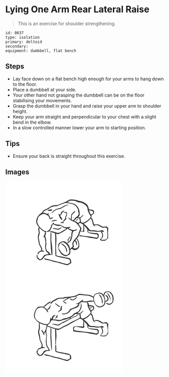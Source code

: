 # Lying One Arm Rear Lateral Raise
> This is an exercise for shoulder strengthening.

``` 
id: 0037 
type: isolation 
primary: deltoid 
secondary:  
equipment: dumbbell, flat bench 
``` 

## Steps

 - Lay face down on a flat bench high enough for your arms to hang down to the floor.
 - Place a dumbbell at your side.
 - Your other hand not grasping the dumbbell can be on the floor stabilising your movements.
 - Grasp the dumbbell in your hand and raise your upper arm to shoulder height.
 - Keep your arm straight and perpendicular to your chest with a slight bend in the elbow.
 - In a slow controlled manner lower your arm to starting position.

## Tips

 - Ensure your back is straight throughout this exercise.

## Images

<svg width="368" height="300" viewBox="0 0 276 225" xmlns="http://www.w3.org/2000/svg"><g fill="#FFF"><path d="M0 0h276v225H0V0m147.62 44.66c-4.26 3.13-9.4 4.63-14.13 6.86-3.36 1.01-6.76 1.93-9.74 3.84-3.21.76-6.67.02-9.9.95-6.57.57-11.33 5.64-17.03 8.35-3.96 1.25-8.22 3.23-10.01 7.23-1.33 2.96-4.88 3.68-6.9 6.01-2.88 3.6-6.06 7.3-6.66 12.05-2.15 6.23 1.4 12.68 5.46 17.24.23.67.67 2.01.89 2.68l-1.82-1.42c-1.17 3.86.3 7.65.91 11.44-.94 4.32-2.49 8.63-2.29 13.1.73 3.69 1.64 7.35 1.97 11.1.38 6.19 6.04 10.48 5.98 16.78.56.17 1.68.52 2.24.69.22-5.59-3.42-9.91-5.65-14.69-.77-3.66-.86-7.44-1.88-11.05-2.41-5.95 2.88-11.72 1.38-17.75-.28-2.88-1.47-6.04.18-8.7 3.57 3.93 7.74 7.64 12.87 9.34-.86 4.3-1.64 8.82-4.94 12.03l2.98-.6c2.21 4.95 2.46 10.41 2.84 15.73-1.46 6.01-.92 12.4 1.4 18.12 1.94 2.25 4.51 3.89 6.29 6.3-4.27 1.8-10.69.96-12.92 5.91-1.95 3.01-4.36 5.86-7.81 7.17-2.02-1.8-4.04-3.59-5.88-5.57-.02-1.58.67-3.37-.56-4.67-.33-.13-1.01-.4-1.35-.53-.12 2.11-.15 4.31.69 6.29.82 2.9 3.65 4.39 5.89 6.09 1.89-.19 3.92-.17 5.55-1.3 3.74-1.9 4.81-6.49 8.41-8.6 4.15-3.79 10.63-.4 14.89-3.63.42.99.84 1.98 1.28 2.97.71-8.15-.06-16.34-.76-24.46-.78-5.28-1.8-10.57-1.64-15.94-.04-5.16 1.1-10.56-.94-15.5 3.2 1.4 6.67 2 9.9 3.29 1.36 17.68-.2 35.42.99 53.11 10.19 4.42 21.72 4.17 32.04 8.17l.6.51c2.38 1.69 1.02 5.16 1.54 7.68-2.3.97-4.51 2.1-6.73 3.22-5.55-1.68-11.37-2.38-16.7-4.76-7.84-1.55-15.63-3.4-23.25-5.82-4.53-1.56-9.38-1.82-13.91-3.38v1.65c5.2 3.3 11.66 2.11 17.15 4.67 5.27 2.36 11.15 2.53 16.56 4.44 6.97 1.72 13.72 4.38 20.79 5.64 3.06-1.53 5.76-3.72 8.99-4.95-.52-3.46.13-7.58-2.62-10.26-.2-.27-.58-.82-.78-1.09-8.19-1.76-16.39-3.54-24.67-4.87-2.52-.42-4.95-1.23-7.34-2.11.19-4.16.17-8.34-.24-12.49-.88-9.37 1.15-18.71.61-28.07-.18-3.51-.45-7.01-.44-10.52l3.72 1.36c8.01-1.86 14.4-7.34 21.47-11.22.2-.62.6-1.88.8-2.5 3.6 2.59 7.26 5.3 11.69 6.25-1.51 2.98-2.03 6.3-1.91 9.62.25 4.23-1.84 8.02-3.28 11.86-.59 1.91-2.24 3.16-3.56 4.55-.37-3.16-.2-6.43 1.85-9.03.51-.16 1.54-.5 2.05-.66.23-1.67.53-3.33.9-4.97a30.796 30.796 0 0 1-4.56 5.73c-2.3 2.25-2.85 6.15-.86 8.77-.93.85-1.86 1.72-2.78 2.59-2.31-1.93-4.7-4.45-7.97-4.33-4.65-.49-8.7 2.46-11.58 5.78-2.66 4.18-1.06 9.21-.18 13.66 2.73 6.36 7 12.86 14 14.94 3.93 1.98 7.36-1.63 10.85-2.94 3.52-2.51 2.72-7.36 2.21-11.09 1.35-.81 2.64-1.71 3.85-2.72 2.5 1.57 5.18 3.75 8.35 2.94 4.31-1.08 9.05-4.18 9.21-9.09.22-6.28-.56-13.75-5.8-17.96 4.75-4.45 6.48-10.74 8.31-16.75 3.06.31 6.1.8 9.16 1.19.02-5.03.09-10.09-.78-15.07 2.89 2.72 6.05 5.35 7.93 8.92 1.18 2.14.28 4.68.34 6.97l1.49-1.36c-.04.72-.1 2.18-.14 2.9l.29-.55c6.81 3.17 14.47 3.04 21.74 4.18.54 1.9.88 3.85 1.45 5.75-1.48.72-2.86 2.49-4.68 1.84-10.51-2.62-21.32-3.35-32.05-4.46-2.3.01-4.28-1.74-6.58-1.36-.24.55-.73 1.64-.97 2.19 8.63 1.11 17.41 1.54 25.77 4.12 4.62.74 9.32.92 13.86 2.17 2.59.81 4.21-1.96 6.25-3.02-.01-2.48.03-4.96.11-7.43-1.27-1.07-2.42-2.66-4.27-2.61-6.5-.57-13.02-.92-19.48-1.93-.6-1.7-.86-3.5-1.19-5.26 2.32 1.29 4.67 3 7.48 2.68 7.42-.43 14.78 2.41 22.11.16 1.18 3.2 4.17 5.88 3.59 9.56.13 3.85-2.46 7.01-5.34 9.23l1.83 2.49c3.26.78 6.6.89 9.93.53 3.2-1.43 5.75-3.79 7.56-6.79-.23-5.07-.6-10.16-.31-15.23.33-2.64.61-5.29.28-7.94a81.664 81.664 0 0 1-3.73-3.48c-2.61.2-5.17.82-7.78.85-3.57-.96-6.59-3.16-9.82-4.85-3.81-1.38-7.94-.76-11.9-.98-2.08-5.52-2.16-12.21-6.98-16.3.33-.64.99-1.93 1.32-2.57-.1-.53-.29-1.59-.39-2.12 2.17-1.47 4.22-3.11 6.33-4.68-.54-2.53.7-6.35-2.36-7.57-3.06-1.38-6.47-1.62-9.75-2.13-1.4-3.95-1.81-8.76-5.33-11.53-5.18-4.7-12.06-7.42-18.95-8.26-4.7-2.38-10-2.83-15.18-3.13-3.24-.15-6.74.12-9.42 2.17M84.45 161.58c-3.2 2.52-9.41 4.03-8.33 9.25 1.54 1.7 1.74-1.32 2.52-2.22 1.1-2.93 4.48-3.38 7.09-4.1 1.97.62 4.02 1.04 5.8-.35-2.23-1.17-4.56-2.23-7.08-2.58z"/><path d="M145.2 49.18c2.14-.97 3.81-2.66 5.84-3.8 6.06-.29 12.83-.86 18.12 2.72 2.51 1.48 5.58.81 8.27 1.64 5 2.37 10.57 4.31 13.73 9.19 3.15 3.61 1.11 8.97 4.04 12.69 1.15 3.76 3.36 6.94 5.47 10.2-.25 4.61-4.96 7.01-7.82 10.05-4.18 2.68-9.15 6.69-14.37 4.55-1.54-3.25-1.56-6.97-2.1-10.47 2.9-2.31 6.01-4.65 7.73-8.03-2.92 2-5.74 4.19-8.24 6.7-1.83.01-3.67.04-5.5.09 1.19-1.2 2.6-2.23 3.47-3.71 2.57-9.93-1.35-21.33-9.8-27.22-5.87-2.77-12.47-3.64-18.84-4.6z"/><path d="M136.4 52.23c6.55-3.43 13.9-.2 20.65.86 6.69 1.3 11.12 7.03 13.71 12.95-.01 3.06.63 6.07 1.64 8.95-.15 2.13-1.08 4.19-2.16 6.03-2.15 2.26-5.45 3.31-7.01 6.15-.97 2.1-3.02 3.23-4.93 4.33-1.08-.75-2.15-1.5-3.21-2.27 1.12-3.46 1.17-7.11 1.56-10.69 1.81-2.5 4.39-4.34 6.67-6.4.05-1.12.11-2.25.15-3.37-2.47 3.01-5.82 5.22-8.13 8.35-.99 3.94-.39 8.32-2.74 11.91-1.56-1.7-3.06-3.46-4.73-5.05.26 3.29 2.97 5.17 5.49 6.78 3.39 3.03 8.4 2.92 11.79 6 4.51 3.88 8.84 8.54 10.83 14.26-1.65 4.45-3.03 9.01-4.72 13.44-3.08 8.13-11.89 12.7-13.74 21.48-.18 2.24.58 4.39 1.13 6.52-2.31 2.09-4.54 4.25-6.75 6.44-.24-5.08-2.66-10.03-6.43-13.42 2.35-.76 4.65-1.84 6.36-3.69 3.77-3.12 4.12-8.32 5.42-12.71-.09-4.04.45-8.05 2.41-11.65 2.97-.8 5.78-2.08 8.55-3.4.07-.4.22-1.21.3-1.62-2.56.52-5 1.44-7.52 2.08-4.34-.55-8.81-1.51-12.37-4.22 1.88-.93 3.69-2.01 5.24-3.45-4.24.26-8.46 1.31-12.72.98-4.42-1.06-8.23-3.7-12.03-6.07-4.53.21-9.1-.25-13.44-1.59-1.46-.5-1.69-2.29-2.2-3.55a37.575 37.575 0 0 1-4.45 4.47c-2.06 4.25-2.36 9.61-6.19 12.8-1.99 1.8-4.43 2.99-6.48 4.72 3.42.61 6.63-2.66 10.05-.58-.25 9.31-.77 18.62-.11 27.93.69 8.34.67 16.78 2.33 25.01-.89-.13-2.66-.38-3.54-.51-1.06-2.73-2.67-5.24-5.65-6.07-4.41-4.32-4.54-11.23-3.15-16.91.58-1.82-.03-3.62-.66-5.33.79-4.78-.37-9.47-2.29-13.84 2.66-3.46 1.28-7.98 2.92-11.76-1.98.03-4.11.24-5.73-1.16-7.44-4.93-14.91-12-15.82-21.38 1.02-4.11 1.34-8.73 4.39-11.97 3.28-3.05 7.3-6.04 12.03-5.75 3.31.87 6.6 2.22 9.26 4.43 2.74 1.96 2.64 5.77 4.43 8.42 2.75-1.27 6.08-1.93 7.79-4.7-2.61.18-5.11.97-7.36 2.27.32-3.5-1.77-6.25-4.18-8.5.35-.78 1.06-2.35 1.41-3.13-1.52.4-3.04.83-4.55 1.3-3.16-1.41-6.27-3.16-9.85-3.08 3.36-6.09 11.32-5.6 15.76-10.4 4.87-4.43 11.81-4.51 17.99-5 4.69-2.3 9.51-4.32 14.58-5.64m-2.59 7.61c-4.53 3.35-10.32 3.56-15.42 5.51-4.01 2.74-8.3 5.5-10.58 9.97 3.82-2.72 7.07-6.22 11.36-8.26 3.33-2.1 7.48-1.59 11.01-3.15 4.74-2.17 8.68-6.05 13.9-7.15 1.86-.41 3.54-1.32 5.13-2.33-5.35 1.01-10.96 2.04-15.4 5.41m-34.77 9.02c3.66 1.34 7.44-.21 11.12-.69-.34-.86-.67-1.72-1.01-2.58-3.51.18-7.58.55-10.11 3.27m31.57 3.99c-.02.69-.05 2.06-.07 2.75-.62.99-1.23 1.98-1.83 2.98-1.28-1.03-2.63-1.97-4.14-2.62.78 2.36 1.8 4.64 2.49 7.04.85 3.36 3.6 5.75 6.22 7.8 1.78-3.98-3.43-6.38-4.32-9.94 1.32-1.86 2.71-3.68 3.69-5.74 1.09-2.85 4.44-3.75 6.11-6.21-3.27-.56-5.69 2.29-8.15 3.94m6.25.23c2.08.28 4.19.29 6.27.57.83 2.78-.2 5.72-1.08 8.37-2.11.87-1.94 2.91-.84 4.55l-.25-.44c-1.17 3.69-5.71 5.14-5.79 9.4 1.9-1.48 3.75-3.04 5.53-4.65.86-.87 1.81-1.68 2.47-2.72.32-1.53-.74-2.82-1.29-4.14 3.3-2.05 2.7-6.5 3.17-9.83-.91-4.27-5.57-2.28-8.19-1.11m-28.78 21.2c4.16-.7 8.22-2.2 12.51-1.82 0-.48-.01-1.45-.01-1.94-4.25.23-9.74-.14-12.5 3.76m21.75 3.19c2.65.57 5.35.32 8.01-.01-.18-.4-.56-1.19-.75-1.59-2.53.16-6.3-1.77-7.26 1.6zM196.08 67.39c3.02.76 6.12 1.26 9.08 2.28.71 1.58 1.19 3.25 1.8 4.88a339.2 339.2 0 0 1-5.76 3.49c-2.69-3.07-2.94-7.31-5.12-10.65z"/><path d="M160.99 92.38c2.43-1.76 4.7-3.76 6.31-6.32 2.25.32 4.52.59 6.79.79.46 2.58.85 5.18 1.16 7.78-1.42 1.06-2.84 2.11-4.28 3.13-2.89-2.54-6.11-4.7-9.98-5.38m3.74-.32c2.85-.3 5.5-1.64 7.18-4.01-2.72.65-5.24 1.98-7.18 4.01zM183.88 99.22c6.69-2.23 12.13-6.95 16.6-12.28 2.19 2.57 3.73 5.61 4.13 8.99.74 3.94 2 9.68 7.12 9.46-.73-.78-2.2-2.34-2.94-3.12 3.8.66 8.05.03 11.42 2.26 2.24 1.2 4.36 2.62 6.66 3.7 3.67 1.72 8.18-1.48 11.54 1.31.84 1.7.74 3.64.83 5.49.38 5.6.97 11.24.42 16.85-.7 2.55-2.86 5.11-5.73 5.08-2.93.17-6.85 1.45-9.04-.99 1.07-2.17 3.2-3.56 4.37-5.65 1.35-4.58-.97-8.96-2.45-13.15 1.49.62 2.97 1.27 4.45 1.96.12-.35.38-1.05.51-1.4a72.852 72.852 0 0 1-2.93-3.4c-3.89.44-7.59 2.22-11.55 2.02-3.13-.53-6.28-.98-9.41-1.53-2.72-.6-5.68.81-8.21-.69-2.67-1.15-3.99-3.88-5.86-5.91-2.82-3.51-6.5-6.14-9.93-9zM171.32 99.97c1.39-.95 2.77-1.91 4.14-2.88 1.78 1.21 3.72 2.17 5.8 2.72.69.97 1.37 1.96 2.06 2.94-.31 4.72.35 9.51-.72 14.18-1.89-.13-3.77-.29-5.64-.48.65-2.13 1.66-4.23 1.59-6.51-1.48-3-4.26-5.19-5.27-8.46-.49-.38-1.47-1.13-1.96-1.51zM111.04 100.68c1.3.05 2.59.13 3.89.22l-.65.87c4.79 1.7 10.24 4.31 15.24 1.82 2.42 1.85 4.7 4.03 7.63 5.06 2.29.82 4.58 1.71 6.57 3.16-6.05 1.53-10.77 5.88-16.29 8.55-4.31 1.4-8.57-.67-12.62-1.94-3.74-.86-7.47-1.94-11.31-2.2 4.86-3.87 5.57-10.1 7.54-15.54m13.11 10.74c-3.78-.42-7.45-1.61-11.27-1.86-.19.42-.57 1.27-.76 1.69 3.41.41 6.71 1.4 10.07 2.08 4.36.67 8.32-2.41 10.4-6.01-2.81 1.37-5.44 3.15-8.44 4.1zM164.23 137.61c.9-.82 1.79-1.65 2.69-2.48 4.42 4.69 6.27 12.01 4.22 18.13-1.81 4.86-8.05 4.88-12.12 3.13.34-1.45 1.46-2.5 2.32-3.65-.58-2.23-1.76-4.41-1.57-6.76.78-2.22 2.16-4.16 3.3-6.21 3.1 2.75 3.42 6.99 3.93 10.83 2.97-4.3 1.21-10.01-2.77-12.99zM126.89 159.99c-4.61-6.51.58-16.36 8.06-17.58 10.6 2.98 16.76 15 15.34 25.52-2.03 2.19-4.07 4.89-7.31 5.15-7.6-.32-12.39-7.27-16.09-13.09m3.58-13.47c3.64 2.27 7.22 4.84 9.75 8.37 2.73 3.58 2.47 8.32 3.98 12.41 3.12-8.13-2.88-16.63-9.77-20.58-1.19-.97-2.63-.45-3.96-.2z"/></g><g fill="#333"><path d="M147.62 44.66c2.68-2.05 6.18-2.32 9.42-2.17 5.18.3 10.48.75 15.18 3.13 6.89.84 13.77 3.56 18.95 8.26 3.52 2.77 3.93 7.58 5.33 11.53 3.28.51 6.69.75 9.75 2.13 3.06 1.22 1.82 5.04 2.36 7.57-2.11 1.57-4.16 3.21-6.33 4.68.1.53.29 1.59.39 2.12-.33.64-.99 1.93-1.32 2.57 4.82 4.09 4.9 10.78 6.98 16.3 3.96.22 8.09-.4 11.9.98 3.23 1.69 6.25 3.89 9.82 4.85 2.61-.03 5.17-.65 7.78-.85 1.21 1.2 2.45 2.36 3.73 3.48.33 2.65.05 5.3-.28 7.94-.29 5.07.08 10.16.31 15.23-1.81 3-4.36 5.36-7.56 6.79-3.33.36-6.67.25-9.93-.53l-1.83-2.49c2.88-2.22 5.47-5.38 5.34-9.23.58-3.68-2.41-6.36-3.59-9.56-7.33 2.25-14.69-.59-22.11-.16-2.81.32-5.16-1.39-7.48-2.68.33 1.76.59 3.56 1.19 5.26 6.46 1.01 12.98 1.36 19.48 1.93 1.85-.05 3 1.54 4.27 2.61-.08 2.47-.12 4.95-.11 7.43-2.04 1.06-3.66 3.83-6.25 3.02-4.54-1.25-9.24-1.43-13.86-2.17-8.36-2.58-17.14-3.01-25.77-4.12.24-.55.73-1.64.97-2.19 2.3-.38 4.28 1.37 6.58 1.36 10.73 1.11 21.54 1.84 32.05 4.46 1.82.65 3.2-1.12 4.68-1.84-.57-1.9-.91-3.85-1.45-5.75-7.27-1.14-14.93-1.01-21.74-4.18l-.29.55c.04-.72.1-2.18.14-2.9l-1.49 1.36c-.06-2.29.84-4.83-.34-6.97-1.88-3.57-5.04-6.2-7.93-8.92.87 4.98.8 10.04.78 15.07-3.06-.39-6.1-.88-9.16-1.19-1.83 6.01-3.56 12.3-8.31 16.75 5.24 4.21 6.02 11.68 5.8 17.96-.16 4.91-4.9 8.01-9.21 9.09-3.17.81-5.85-1.37-8.35-2.94-1.21 1.01-2.5 1.91-3.85 2.72.51 3.73 1.31 8.58-2.21 11.09-3.49 1.31-6.92 4.92-10.85 2.94-7-2.08-11.27-8.58-14-14.94-.88-4.45-2.48-9.48.18-13.66 2.88-3.32 6.93-6.27 11.58-5.78 3.27-.12 5.66 2.4 7.97 4.33.92-.87 1.85-1.74 2.78-2.59-1.99-2.62-1.44-6.52.86-8.77 1.74-1.72 3.27-3.64 4.56-5.73-.37 1.64-.67 3.3-.9 4.97-.51.16-1.54.5-2.05.66-2.05 2.6-2.22 5.87-1.85 9.03 1.32-1.39 2.97-2.64 3.56-4.55 1.44-3.84 3.53-7.63 3.28-11.86-.12-3.32.4-6.64 1.91-9.62-4.43-.95-8.09-3.66-11.69-6.25-.2.62-.6 1.88-.8 2.5-7.07 3.88-13.46 9.36-21.47 11.22l-3.72-1.36c-.01 3.51.26 7.01.44 10.52.54 9.36-1.49 18.7-.61 28.07.41 4.15.43 8.33.24 12.49 2.39.88 4.82 1.69 7.34 2.11 8.28 1.33 16.48 3.11 24.67 4.87.2.27.58.82.78 1.09 2.75 2.68 2.1 6.8 2.62 10.26-3.23 1.23-5.93 3.42-8.99 4.95-7.07-1.26-13.82-3.92-20.79-5.64-5.41-1.91-11.29-2.08-16.56-4.44-5.49-2.56-11.95-1.37-17.15-4.67v-1.65c4.53 1.56 9.38 1.82 13.91 3.38 7.62 2.42 15.41 4.27 23.25 5.82 5.33 2.38 11.15 3.08 16.7 4.76 2.22-1.12 4.43-2.25 6.73-3.22-.52-2.52.84-5.99-1.54-7.68l-.6-.51c-10.32-4-21.85-3.75-32.04-8.17-1.19-17.69.37-35.43-.99-53.11-3.23-1.29-6.7-1.89-9.9-3.29 2.04 4.94.9 10.34.94 15.5-.16 5.37.86 10.66 1.64 15.94.7 8.12 1.47 16.31.76 24.46-.44-.99-.86-1.98-1.28-2.97-4.26 3.23-10.74-.16-14.89 3.63-3.6 2.11-4.67 6.7-8.41 8.6-1.63 1.13-3.66 1.11-5.55 1.3-2.24-1.7-5.07-3.19-5.89-6.09-.84-1.98-.81-4.18-.69-6.29.34.13 1.02.4 1.35.53 1.23 1.3.54 3.09.56 4.67 1.84 1.98 3.86 3.77 5.88 5.57 3.45-1.31 5.86-4.16 7.81-7.17 2.23-4.95 8.65-4.11 12.92-5.91-1.78-2.41-4.35-4.05-6.29-6.3-2.32-5.72-2.86-12.11-1.4-18.12-.38-5.32-.63-10.78-2.84-15.73l-2.98.6c3.3-3.21 4.08-7.73 4.94-12.03-5.13-1.7-9.3-5.41-12.87-9.34-1.65 2.66-.46 5.82-.18 8.7 1.5 6.03-3.79 11.8-1.38 17.75 1.02 3.61 1.11 7.39 1.88 11.05 2.23 4.78 5.87 9.1 5.65 14.69-.56-.17-1.68-.52-2.24-.69.06-6.3-5.6-10.59-5.98-16.78-.33-3.75-1.24-7.41-1.97-11.1-.2-4.47 1.35-8.78 2.29-13.1-.61-3.79-2.08-7.58-.91-11.44l1.82 1.42c-.22-.67-.66-2.01-.89-2.68-4.06-4.56-7.61-11.01-5.46-17.24.6-4.75 3.78-8.45 6.66-12.05 2.02-2.33 5.57-3.05 6.9-6.01 1.79-4 6.05-5.98 10.01-7.23 5.7-2.71 10.46-7.78 17.03-8.35 3.23-.93 6.69-.19 9.9-.95 2.98-1.91 6.38-2.83 9.74-3.84 4.73-2.23 9.87-3.73 14.13-6.86m-2.42 4.52c6.37.96 12.97 1.83 18.84 4.6 8.45 5.89 12.37 17.29 9.8 27.22-.87 1.48-2.28 2.51-3.47 3.71 1.83-.05 3.67-.08 5.5-.09 2.5-2.51 5.32-4.7 8.24-6.7-1.72 3.38-4.83 5.72-7.73 8.03.54 3.5.56 7.22 2.1 10.47 5.22 2.14 10.19-1.87 14.37-4.55 2.86-3.04 7.57-5.44 7.82-10.05-2.11-3.26-4.32-6.44-5.47-10.2-2.93-3.72-.89-9.08-4.04-12.69-3.16-4.88-8.73-6.82-13.73-9.19-2.69-.83-5.76-.16-8.27-1.64-5.29-3.58-12.06-3.01-18.12-2.72-2.03 1.14-3.7 2.83-5.84 3.8m-8.8 3.05c-5.07 1.32-9.89 3.34-14.58 5.64-6.18.49-13.12.57-17.99 5-4.44 4.8-12.4 4.31-15.76 10.4 3.58-.08 6.69 1.67 9.85 3.08 1.51-.47 3.03-.9 4.55-1.3-.35.78-1.06 2.35-1.41 3.13 2.41 2.25 4.5 5 4.18 8.5a17.03 17.03 0 0 1 7.36-2.27c-1.71 2.77-5.04 3.43-7.79 4.7-1.79-2.65-1.69-6.46-4.43-8.42-2.66-2.21-5.95-3.56-9.26-4.43-4.73-.29-8.75 2.7-12.03 5.75-3.05 3.24-3.37 7.86-4.39 11.97.91 9.38 8.38 16.45 15.82 21.38 1.62 1.4 3.75 1.19 5.73 1.16-1.64 3.78-.26 8.3-2.92 11.76 1.92 4.37 3.08 9.06 2.29 13.84.63 1.71 1.24 3.51.66 5.33-1.39 5.68-1.26 12.59 3.15 16.91 2.98.83 4.59 3.34 5.65 6.07.88.13 2.65.38 3.54.51-1.66-8.23-1.64-16.67-2.33-25.01-.66-9.31-.14-18.62.11-27.93-3.42-2.08-6.63 1.19-10.05.58 2.05-1.73 4.49-2.92 6.48-4.72 3.83-3.19 4.13-8.55 6.19-12.8 1.61-1.36 3.09-2.86 4.45-4.47.51 1.26.74 3.05 2.2 3.55 4.34 1.34 8.91 1.8 13.44 1.59 3.8 2.37 7.61 5.01 12.03 6.07 4.26.33 8.48-.72 12.72-.98-1.55 1.44-3.36 2.52-5.24 3.45 3.56 2.71 8.03 3.67 12.37 4.22 2.52-.64 4.96-1.56 7.52-2.08-.08.41-.23 1.22-.3 1.62-2.77 1.32-5.58 2.6-8.55 3.4-1.96 3.6-2.5 7.61-2.41 11.65-1.3 4.39-1.65 9.59-5.42 12.71-1.71 1.85-4.01 2.93-6.36 3.69 3.77 3.39 6.19 8.34 6.43 13.42 2.21-2.19 4.44-4.35 6.75-6.44-.55-2.13-1.31-4.28-1.13-6.52 1.85-8.78 10.66-13.35 13.74-21.48 1.69-4.43 3.07-8.99 4.72-13.44-1.99-5.72-6.32-10.38-10.83-14.26-3.39-3.08-8.4-2.97-11.79-6-2.52-1.61-5.23-3.49-5.49-6.78 1.67 1.59 3.17 3.35 4.73 5.05 2.35-3.59 1.75-7.97 2.74-11.91 2.31-3.13 5.66-5.34 8.13-8.35-.04 1.12-.1 2.25-.15 3.37-2.28 2.06-4.86 3.9-6.67 6.4-.39 3.58-.44 7.23-1.56 10.69 1.06.77 2.13 1.52 3.21 2.27 1.91-1.1 3.96-2.23 4.93-4.33 1.56-2.84 4.86-3.89 7.01-6.15 1.08-1.84 2.01-3.9 2.16-6.03-1.01-2.88-1.65-5.89-1.64-8.95-2.59-5.92-7.02-11.65-13.71-12.95-6.75-1.06-14.1-4.29-20.65-.86m59.68 15.16c2.18 3.34 2.43 7.58 5.12 10.65a339.2 339.2 0 0 0 5.76-3.49c-.61-1.63-1.09-3.3-1.8-4.88-2.96-1.02-6.06-1.52-9.08-2.28m-35.09 24.99c3.87.68 7.09 2.84 9.98 5.38 1.44-1.02 2.86-2.07 4.28-3.13-.31-2.6-.7-5.2-1.16-7.78-2.27-.2-4.54-.47-6.79-.79-1.61 2.56-3.88 4.56-6.31 6.32m22.89 6.84c3.43 2.86 7.11 5.49 9.93 9 1.87 2.03 3.19 4.76 5.86 5.91 2.53 1.5 5.49.09 8.21.69 3.13.55 6.28 1 9.41 1.53 3.96.2 7.66-1.58 11.55-2.02.94 1.17 1.92 2.29 2.93 3.4-.13.35-.39 1.05-.51 1.4-1.48-.69-2.96-1.34-4.45-1.96 1.48 4.19 3.8 8.57 2.45 13.15-1.17 2.09-3.3 3.48-4.37 5.65 2.19 2.44 6.11 1.16 9.04.99 2.87.03 5.03-2.53 5.73-5.08.55-5.61-.04-11.25-.42-16.85-.09-1.85.01-3.79-.83-5.49-3.36-2.79-7.87.41-11.54-1.31-2.3-1.08-4.42-2.5-6.66-3.7-3.37-2.23-7.62-1.6-11.42-2.26.74.78 2.21 2.34 2.94 3.12-5.12.22-6.38-5.52-7.12-9.46-.4-3.38-1.94-6.42-4.13-8.99-4.47 5.33-9.91 10.05-16.6 12.28m-12.56.75c.49.38 1.47 1.13 1.96 1.51 1.01 3.27 3.79 5.46 5.27 8.46.07 2.28-.94 4.38-1.59 6.51 1.87.19 3.75.35 5.64.48 1.07-4.67.41-9.46.72-14.18-.69-.98-1.37-1.97-2.06-2.94-2.08-.55-4.02-1.51-5.8-2.72-1.37.97-2.75 1.93-4.14 2.88m-60.28.71c-1.97 5.44-2.68 11.67-7.54 15.54 3.84.26 7.57 1.34 11.31 2.2 4.05 1.27 8.31 3.34 12.62 1.94 5.52-2.67 10.24-7.02 16.29-8.55-1.99-1.45-4.28-2.34-6.57-3.16-2.93-1.03-5.21-3.21-7.63-5.06-5 2.49-10.45-.12-15.24-1.82l.65-.87c-1.3-.09-2.59-.17-3.89-.22m53.19 36.93c3.98 2.98 5.74 8.69 2.77 12.99-.51-3.84-.83-8.08-3.93-10.83-1.14 2.05-2.52 3.99-3.3 6.21-.19 2.35.99 4.53 1.57 6.76-.86 1.15-1.98 2.2-2.32 3.65 4.07 1.75 10.31 1.73 12.12-3.13 2.05-6.12.2-13.44-4.22-18.13-.9.83-1.79 1.66-2.69 2.48m-37.34 22.38c3.7 5.82 8.49 12.77 16.09 13.09 3.24-.26 5.28-2.96 7.31-5.15 1.42-10.52-4.74-22.54-15.34-25.52-7.48 1.22-12.67 11.07-8.06 17.58z"/><path d="M133.81 59.84c4.44-3.37 10.05-4.4 15.4-5.41-1.59 1.01-3.27 1.92-5.13 2.33-5.22 1.1-9.16 4.98-13.9 7.15-3.53 1.56-7.68 1.05-11.01 3.15-4.29 2.04-7.54 5.54-11.36 8.26 2.28-4.47 6.57-7.23 10.58-9.97 5.1-1.95 10.89-2.16 15.42-5.51zM99.04 68.86c2.53-2.72 6.6-3.09 10.11-3.27.34.86.67 1.72 1.01 2.58-3.68.48-7.46 2.03-11.12.69zM130.61 72.85c2.46-1.65 4.88-4.5 8.15-3.94-1.67 2.46-5.02 3.36-6.11 6.21-.98 2.06-2.37 3.88-3.69 5.74.89 3.56 6.1 5.96 4.32 9.94-2.62-2.05-5.37-4.44-6.22-7.8-.69-2.4-1.71-4.68-2.49-7.04 1.51.65 2.86 1.59 4.14 2.62.6-1 1.21-1.99 1.83-2.98.02-.69.05-2.06.07-2.75z"/><path d="M136.86 73.08c2.62-1.17 7.28-3.16 8.19 1.11-.47 3.33.13 7.78-3.17 9.83.55 1.32 1.61 2.61 1.29 4.14-.66 1.04-1.61 1.85-2.47 2.72a98.495 98.495 0 0 1-5.53 4.65c.08-4.26 4.62-5.71 5.79-9.4l.25.44c-1.1-1.64-1.27-3.68.84-4.55.88-2.65 1.91-5.59 1.08-8.37-2.08-.28-4.19-.29-6.27-.57zM164.73 92.06c1.94-2.03 4.46-3.36 7.18-4.01-1.68 2.37-4.33 3.71-7.18 4.01zM108.08 94.28c2.76-3.9 8.25-3.53 12.5-3.76 0 .49.01 1.46.01 1.94-4.29-.38-8.35 1.12-12.51 1.82z"/><path d="M129.83 97.47c.96-3.37 4.73-1.44 7.26-1.6.19.4.57 1.19.75 1.59-2.66.33-5.36.58-8.01.01zM124.15 111.42c3-.95 5.63-2.73 8.44-4.1-2.08 3.6-6.04 6.68-10.4 6.01-3.36-.68-6.66-1.67-10.07-2.08.19-.42.57-1.27.76-1.69 3.82.25 7.49 1.44 11.27 1.86zM130.47 146.52c1.33-.25 2.77-.77 3.96.2 6.89 3.95 12.89 12.45 9.77 20.58-1.51-4.09-1.25-8.83-3.98-12.41-2.53-3.53-6.11-6.1-9.75-8.37zM84.45 161.58c2.52.35 4.85 1.41 7.08 2.58-1.78 1.39-3.83.97-5.8.35-2.61.72-5.99 1.17-7.09 4.1-.78.9-.98 3.92-2.52 2.22-1.08-5.22 5.13-6.73 8.33-9.25z"/></g></svg>
<svg width="368" height="300" viewBox="0 0 276 225" xmlns="http://www.w3.org/2000/svg"><g fill="#FFF"><path d="M0 0h276v225H0V0m235.02 34.02c-2.39 2.04-4.19 4.67-4.57 7.86-1.32-2.11-3.13-3.94-5.53-4.76-3.34-1.82-7.01.2-10.43.68-4.2.52-6.12 4.89-7.97 8.15-6.2-5.3-14.82-4.83-22.45-5.45-3.77-.93-7.68-1.75-11.55-1.03-2.9.97-5.32 2.94-8.15 4.05-5.87 1.7-11.97 2.66-18.09 2.23.47.68.93 1.36 1.37 2.06-1.19-.13-2.02-1.04-2.92-1.7-2.5.15-5 .45-7.37 1.27-4.24 1.65-8.92.23-13.23 1.64-4.02.72-7.01 3.72-10.76 5.1-2.2.86-3.85 2.61-5.39 4.33-2.82-1.93-6.19.25-8.48 2.04-3.37 3.04-7.35 5.39-10.34 8.85-3.83-.46-7.8-.65-11.54.43-3.73 1.79-5.56 5.81-7.71 9.11-2.04 5.27-3.88 11.39-1.62 16.88 3.04 4.42 6.46 8.73 11.28 11.34-2.16 4.84.78 10.2-1.32 15.02-1.96 4.79-1.29 10.24.51 14.98 1.09 4.61 1.13 9.53 3.34 13.82 1.83 3.71 4.52 7.8 2.84 12.08-.43 3.54-4.72 3.35-7.28 4.52-1.1 2.13-2.5 4.09-3.96 5.99-1.25 4.86 2.27 9.25 6.34 11.46 1.92-.11 3.97-.07 5.61-1.25 3.79-1.82 4.76-6.49 8.38-8.54 2.89-2.7 7.03-1.94 10.62-2.08-.84-3.67-2.53-6.99-5.05-9.78-3.74-6.8-2.44-14.81-2.49-22.23 1.01-4.45-.71-8.74-1.06-13.13.38-4.23 1.49-8.36 2.3-12.52 2.58 1.09 5.17 2.26 7.98 2.69-.2 9.62-.75 19.25-.01 28.87.78 8.7.56 17.57 2.82 26.07.37-12.04-.47-24.08-1.23-36.1-.49-6.14 1.48-12.64-1.08-18.49 3.25 1.47 6.72 2.29 10.13 3.27.31 11.73.6 23.48.35 35.22l-1.48-.13 3.28.84c-.64-3.09-1.16-6.29-.61-9.43.26 2.29.2 4.6.44 6.89.43-3.67.25-7.38.62-11.06 1.18-7.12-.21-14.3-.16-21.46 1.23.44 2.45.88 3.68 1.34 5.8-.96 10.34-4.82 15.44-7.36 5-1.08 9.02-4.39 13.51-6.64 7.63-4.75 15.69-8.69 23.68-12.76 1.68 1.22 3.54 2.16 5.58 2.57.67 1.03 1.34 2.05 2.01 3.09-.32 4.34.13 8.71-.34 13.06-6.29.07-12.57-.64-18.86-.51-2 .26-4.87 1.13-4.96 3.55.06 2.79.51 5.55.75 8.32 5.3.77 10.62 1.32 15.93 2 8.46-.1 16.83 1.59 24.98 3.73 4.81.17 9.51 1.17 14.19 2.24 1.28-1.37 2.74-2.54 4.32-3.55-.04-2.36.14-4.74-.09-7.1-.81-1.55-2.29-2.97-4.15-2.9-6.45-.55-12.93-.92-19.34-1.92-.82-1.62-.94-3.45-1.22-5.21 4.98 4.28 11.71 1.88 17.56 3.33 4.08.97 8.22.23 12.25-.59 2.22 3.69 4.24 8 3.34 12.4-1.21 2.36-3.07 4.34-4.2 6.75-.43 1.13.24 2.3 1.55 2.09 3.27.42 6.63.55 9.89-.01 3.12-.81 4.9-3.61 6.69-6.04-.2-4.57-.46-9.13-.42-13.7-.03-3.12 1.32-6.3.29-9.36-1.04-1.32-2.3-2.43-3.45-3.65-2.7-.06-5.35.48-7.86 1.43-2.47-1.3-4.98-2.55-7.32-4.06-3.75-2.73-8.79-2.68-13.13-1.97.26 2.15 2.9 1.38 4.38 1.62 5.69-.21 9.54 4.98 14.85 6.02 3.25-.12 6.66-1.13 9.69.6.18 7.24 3.31 14.37 1.4 21.59-.42 2.32-2 4.39-4.04 5.52-3.75.64-7.86 1.55-11.42-.32 1.4-2.09 3.41-3.73 4.72-5.88 1.44-4.56-1.05-8.81-2.28-13.04 1.42.5 2.85 1.02 4.27 1.53-.57-1.48-1.23-2.91-1.91-4.34-.95-.01-1.91-.02-2.86-.02-5.89 2.93-12.4 1.51-18.52.34-2.7-.69-5.67.87-8.19-.65-2.75-1.11-4.06-3.91-5.96-5.99-2.85-3.44-6.43-6.15-9.93-8.89 6.63-2.33 12.15-6.91 16.54-12.31 3.26 3.28 3.97 7.85 4.87 12.16.64 2.81 2.72 6.86 6.22 6.01-6.11-5.43-3.66-15.42-10.16-20.58.34-.66 1-1.99 1.33-2.65l-.4-2.14c2.2-1.44 4.25-3.07 6.33-4.66-.17-2.12-.32-4.24-.41-6.36-3.36-2.55-7.67-2.59-11.6-3.46-.97-2.68-1.33-6.24-4.77-6.81 2.72-.19 5.39-.79 8.11-.98 2.49-.19 5.21.65 7.33-1.11 2.23 5.11 4.54 11.01 10.06 13.35 3.83 2.53 8.55.6 12.22-1.26 3.65-2.12 5.05-6.38 5.34-10.36 2.91-1.07 7.37-2.19 7.35-6.05.81-4.78-2.91-10.29-7.96-10.42 1.41 1.92 3.2 3.53 4.69 5.39 1.32 1.78.78 4.17 1.05 6.24a24.52 24.52 0 0 1-5.1 3.03c-.59-3.82-1.02-7.71-2.46-11.33l1.4.06c-.84-.59-1.69-1.17-2.54-1.73 2.18-1.78 1.84-5.13 4.03-6.93 2.49-1.77 5.63-1.61 8.53-1.39 1.72 1.6 3.56 3.12 5.03 4.98 2.99 4.4 3.38 9.97 3.08 15.13-.42 4.06-3.76 7.6-8.05 7.17-2.9.72-5.32-3.35-7.93-1.12 3.18 3.05 8.38 4.88 12.32 2.15 4.9-2.33 6.16-8.35 5.85-13.29.38-6.3-3.25-12.47-8.43-15.89-3.44-1.47-7.18-.16-10.75-.1m3.89 3.15c3.1 5.71 7.76 11.05 7.73 17.93-.27.58-.81 1.73-1.08 2.31 2.7-3.36 1.3-7.87.47-11.64-1.77-3.27-3.32-7.25-7.12-8.6M117.25 160.31c.23 4.85.08 9.72.52 14.57 9.19 4.22 19.69 4.03 29.14 7.41 1.95.28 3.88.14 5.33-1.38-8.78-2.21-17.68-3.87-26.6-5.37-2.15-.44-4.24-1.16-6.24-2.06.52-5.13.04-10.27-.37-15.39-.59.74-1.19 1.48-1.78 2.22m-25.89 20.18c.02.44.07 1.34.1 1.78 2.35 1.14 4.75 2.36 7.42 2.41 4.96.23 9.53 2.24 14.16 3.81 10.23 1.82 20.06 5.24 30.05 8.01 4.58 1.77 7.45-3.65 11.72-4.32-.06-2.29-.34-4.56-.42-6.84-.48-1.07-.98-2.13-1.47-3.18l-2.8.64c2.64 2.05 1.52 5.72 1.76 8.6-2.32.86-4.51 1.99-6.72 3.09-3.68-1.27-7.54-1.82-11.29-2.83-7.9-3.35-16.64-3.77-24.72-6.63-5.78-2.16-11.94-2.71-17.79-4.54z"/><path d="M213.45 39.65c3.84-.95 8.44-2.46 12.04-.01 7.27 5.8 10.2 16.9 5.42 25.1-3.35 2.79-8.38 5.55-12.64 3.11-2.57-.97-5.02-2.39-6.56-4.74-1.43-3.98-3.92-7.7-3.58-12.13-.61-4.41 1.32-9.18 5.32-11.33m6.02 1.12c2.06 3.46 4.86 6.5 6.46 10.23 1.21 3.66.32 7.72 1.87 11.32 2.07-4.28.57-9.11-.94-13.31-1.33-3.5-3.33-7.48-7.39-8.24zM164.06 46.07c3.16-.01 4.89-3.23 7.82-3.9 5.31-1.61 10.69.86 16.07.64 6.62-.11 13.15 1.94 18.69 5.52 0 2.42.16 4.83.47 7.23-3.18-.21-6.43-1.29-9.56-.25-5.32 1.45-10.97 1.96-16.41.85.75-1.26 1.49-2.52 2.21-3.79-5.98 2.46-9.91 8.67-16.63 9.58-.05.38-.17 1.14-.22 1.52 1.8-.48 3.61-.96 5.43-1.39-1.25 2.67-2.67 5.69-5.51 7.01-4.61 2.07-9.12 4.51-14.11 5.54-1.76 3.58-4.05 7.13-7.65 9.08-3.83 1.92-8.24 1.93-12.42 1.66l.68 1.24c6.23 1.82 13.17-.4 17.65-4.97 1.72-1.64 2.35-4.32 4.58-5.42 5.43-2.68 11.91-3.47 16.51-7.65 2.04-2.97 1.85-7.08 4.79-9.52 2.57 6.96.18 14.68-3.96 20.49-3.01 3.14-7.53 3.83-11.26 5.77-2.46 3.11-5.29 6.17-9.16 7.5-3.93 1.36-7.72 3.43-11.95 3.67-4.08.12-7.11 3.43-11.06 4.03-6.05.71-11.81-2.32-17.84-.82.89-2.27 1.6-4.61 2.17-6.98 1.78-.9 3.66-1.9 4.03-4.09-1.93.37-3.93.83-5.45 2.16-2.82 1.67-1.75 5.74-4.37 7.63-.17-1.13-.52-3.37-.69-4.5-1.15 2.61-1.79 5.38-2.06 8.21-.18 4.2-3.87 7.65-7.82 8.48-5.43-.5-10.98-1.73-15.58-4.79-4.88-2.25-9.51-5.72-11.74-10.75-1.32-6.32.17-13.17 3.57-18.62 2.42-4.09 7.4-5.31 11.83-5.51 5.4 0 9.88 4.17 12.31 8.69.57 1.52 1.82 2.42 3.35 2.89-.41-2-1.2-3.87-2.29-5.58 3.07-1.25 7.04-3.02 7.04-6.89-.05-1.57 1.42-3.67.21-4.97-1.07 2.19-1.66 4.6-2.86 6.73-1.71 1.5-3.61 2.77-5.28 4.33-1.97-2.56-4.43-4.75-7.34-6.19 6.23-3 10.38-9.28 17.32-10.92-.7 1.56-1.34 3.14-1.93 4.75 2.39-1.31 3.67-3.79 5.68-5.52 2.92-2.14 6.57-3.03 9.44-5.29 3.74-2.94 8.76-2.78 13.26-2.65 3.33.25 6.4-1.23 9.57-1.93l2.08 1.45c-3.85 1.93-7.96 3.8-10.78 7.19 3.11 1.51 5.66 6.16 9.47 4.28-2.65-1.8-5.23-3.93-8.52-4.36 3.71-2.05 7.56-3.84 11.09-6.18 5.3-2.71 11.22-4.11 17.13-4.69m-6.1 6.8c-2.11-.72-3.92-2.23-6.26-2.19l-.05 1.39c3.1 1.32 6.65 3.64 9.94 1.38 2.76-2.1 5.82-4.17 7.35-7.4-3.97 1.77-6.65 5.84-10.98 6.82m-41.27 7.62c.8 3.76 4.83 5.01 7.24 7.52 1.25 1.53 3.18 1.79 5.04 1.77-3.79-3.49-8.09-6.31-12.28-9.29m12.4 15.77c-1.81 1.98-4.44 3.29-5.31 6 3.26-1.18 5.78-3.7 8.64-5.59-.28-3.2.21-6.38.9-9.5-3.97.71-3.09 6.18-4.23 9.09m-7.76 12.67c-.83 3.08-2.82 5.56-4.74 8.02 1.73-.44 3.87-.63 4.78-2.43 1.16-1.59 2.58-4.63-.04-5.59z"/><path d="M177.58 58.64c4.55-1.09 9.21 1.25 13.82.06 1.72 3.07 1.84 6.58 2.2 9.99 1.39 2.29 2.47 4.73 3.31 7.28 1.14 2.94 5.44 5.4 2.94 8.87-4.22 5.21-9.63 9.72-16.06 11.88-1.87.26-4.88.94-5.76-1.32-1-3.07-1.2-6.33-1.57-9.52 2.86-2.25 5.92-4.53 7.65-7.81-2.92 1.88-6.07 3.81-8.09 6.68-2.53.11-5.05.13-7.57.35 6.21-3.3 10.1-10.36 10.68-17.27.69-3.21-2.09-6.13-1.55-9.19zM196.02 67.42c2.96.74 5.98 1.25 8.9 2.15 1.16 1.34 1.24 3.38 2.01 4.95-1.85 1.16-3.71 2.31-5.55 3.47-3.12-2.85-2.84-7.38-5.36-10.57m3.67 5.82c1.46.75 3.67-1.32 2.92-2.8-1.45-.62-3.83 1.27-2.92 2.8z"/><path d="M152.28 95.21c5.29-1.26 7.94-6.15 12.22-8.89 3.09 1.06 6.36.88 9.56.62.57 2.67.89 5.38 1.04 8.11-5.32 3.25-10.74 6.38-16.62 8.5-6.63 3.72-13.01 7.97-20.06 10.88-3.73 1.58-6.91 4.13-10.55 5.86-6.24 2.14-12.34-1.22-18.29-2.75-3.88-.89-7.48-2.61-11.18-4.02 2.01-2.64 5.36-4.04 6.89-7.06 1.02-1.91 2.18-3.74 3.52-5.44 2.65.35 5.33.16 7.98.4 3.05.64 6.07 1.56 9.21 1.67 4.84-.2 9.08-2.9 13.82-3.61 4.25-.55 7.94-3.05 12.24-3.46-.45.61-1.33 1.81-1.78 2.42-2.65.73-5.09 2.03-7.5 3.32-3.86 2.17-8.23 3.39-11.78 6.11-2.89 1.87-6.25 4.44-9.88 3.06-4.02-1.09-8.18-1.65-12.35-1.41 4.29 1.71 8.79 2.88 13.32 3.83 3.98.72 7.49-1.96 9.98-4.76 1.44-.36 2.93-.61 4.25-1.32 9.96-5.06 19.52-10.89 29.8-15.31 1.95-.9 4.24-1.66 5.18-3.78-5.75 2.48-11.5 5.04-16.94 8.17-.7-.38-1.39-.76-2.08-1.14zM184.51 103.45c4.31 4.03 10.27 8.69 8.31 15.43l2.13-.32c-.1.49-.28 1.49-.38 1.99 7.06 2.41 14.54 2.79 21.85 3.97.13 1.93.33 3.88 1.3 5.6-1.66 1.2-3.48 2.88-5.67 1.8-12.52-3.25-25.54-3.04-38.19-5.46-3.81-.69-7.75-.77-11.47-1.85-1.94-1.45-.9-4.19-1.16-6.25 1.83-.78 3.53-2.54 5.67-2.07 5.12.94 10.22 2.02 15.35 2.93 1.06-.36 2.12-.73 3.18-1.1-.18-4.89.13-9.84-.92-14.67zM80.5 107.68c5.1 2.94 10.8 4.7 16.69 4.93-.76 3.65-1.25 7.4-2.58 10.91-1.13 2.56-2.87 4.77-4.25 7.19-1.15-2.74-2.54-6.42-6.1-6.42 1.1 2.87 3.59 4.96 4.51 7.91.61 1.61.83 3.8 2.98 3.97-.16-1.42-.34-2.83-.54-4.23a72.73 72.73 0 0 0 2.9-3.66c.54 4.24 2.64 8.3 1.88 12.65-.97 6.83-1.51 13.94.84 20.56.08 4.09 5.38 5.43 4.63 9.74-4.26.22-10.37.34-12.26 4.94-2.11 2.9-4.35 6.04-7.96 7.12-2.15-1.92-4.33-3.83-6.13-6.09 1.56-1.22.95-2.96.45-4.48 1.02-1.03 2.03-2.07 3.02-3.13 4.66-1.83 9.23-4.18 14.43-3.28-.33-2.81-3.86-1.7-5.83-2.42 1.45-6.01-2.13-11.3-4.72-16.39-1.2-4.12-.5-8.56-1.75-12.68-1.11-3.73-1.93-7.89-.36-11.6 2.01-5 .08-10.37.15-15.54z"/></g><g fill="#333"><path d="M235.02 34.02c3.57-.06 7.31-1.37 10.75.1 5.18 3.42 8.81 9.59 8.43 15.89.31 4.94-.95 10.96-5.85 13.29-3.94 2.73-9.14.9-12.32-2.15 2.61-2.23 5.03 1.84 7.93 1.12 4.29.43 7.63-3.11 8.05-7.17.3-5.16-.09-10.73-3.08-15.13-1.47-1.86-3.31-3.38-5.03-4.98-2.9-.22-6.04-.38-8.53 1.39-2.19 1.8-1.85 5.15-4.03 6.93.85.56 1.7 1.14 2.54 1.73l-1.4-.06c1.44 3.62 1.87 7.51 2.46 11.33 1.82-.8 3.53-1.82 5.1-3.03-.27-2.07.27-4.46-1.05-6.24-1.49-1.86-3.28-3.47-4.69-5.39 5.05.13 8.77 5.64 7.96 10.42.02 3.86-4.44 4.98-7.35 6.05-.29 3.98-1.69 8.24-5.34 10.36-3.67 1.86-8.39 3.79-12.22 1.26-5.52-2.34-7.83-8.24-10.06-13.35-2.12 1.76-4.84.92-7.33 1.11-2.72.19-5.39.79-8.11.98 3.44.57 3.8 4.13 4.77 6.81 3.93.87 8.24.91 11.6 3.46.09 2.12.24 4.24.41 6.36-2.08 1.59-4.13 3.22-6.33 4.66l.4 2.14c-.33.66-.99 1.99-1.33 2.65 6.5 5.16 4.05 15.15 10.16 20.58-3.5.85-5.58-3.2-6.22-6.01-.9-4.31-1.61-8.88-4.87-12.16-4.39 5.4-9.91 9.98-16.54 12.31 3.5 2.74 7.08 5.45 9.93 8.89 1.9 2.08 3.21 4.88 5.96 5.99 2.52 1.52 5.49-.04 8.19.65 6.12 1.17 12.63 2.59 18.52-.34.95 0 1.91.01 2.86.02.68 1.43 1.34 2.86 1.91 4.34-1.42-.51-2.85-1.03-4.27-1.53 1.23 4.23 3.72 8.48 2.28 13.04-1.31 2.15-3.32 3.79-4.72 5.88 3.56 1.87 7.67.96 11.42.32 2.04-1.13 3.62-3.2 4.04-5.52 1.91-7.22-1.22-14.35-1.4-21.59-3.03-1.73-6.44-.72-9.69-.6-5.31-1.04-9.16-6.23-14.85-6.02-1.48-.24-4.12.53-4.38-1.62 4.34-.71 9.38-.76 13.13 1.97 2.34 1.51 4.85 2.76 7.32 4.06 2.51-.95 5.16-1.49 7.86-1.43 1.15 1.22 2.41 2.33 3.45 3.65 1.03 3.06-.32 6.24-.29 9.36-.04 4.57.22 9.13.42 13.7-1.79 2.43-3.57 5.23-6.69 6.04-3.26.56-6.62.43-9.89.01-1.31.21-1.98-.96-1.55-2.09 1.13-2.41 2.99-4.39 4.2-6.75.9-4.4-1.12-8.71-3.34-12.4-4.03.82-8.17 1.56-12.25.59-5.85-1.45-12.58.95-17.56-3.33.28 1.76.4 3.59 1.22 5.21 6.41 1 12.89 1.37 19.34 1.92 1.86-.07 3.34 1.35 4.15 2.9.23 2.36.05 4.74.09 7.1-1.58 1.01-3.04 2.18-4.32 3.55-4.68-1.07-9.38-2.07-14.19-2.24-8.15-2.14-16.52-3.83-24.98-3.73-5.31-.68-10.63-1.23-15.93-2-.24-2.77-.69-5.53-.75-8.32.09-2.42 2.96-3.29 4.96-3.55 6.29-.13 12.57.58 18.86.51.47-4.35.02-8.72.34-13.06-.67-1.04-1.34-2.06-2.01-3.09-2.04-.41-3.9-1.35-5.58-2.57-7.99 4.07-16.05 8.01-23.68 12.76-4.49 2.25-8.51 5.56-13.51 6.64-5.1 2.54-9.64 6.4-15.44 7.36-1.23-.46-2.45-.9-3.68-1.34-.05 7.16 1.34 14.34.16 21.46-.37 3.68-.19 7.39-.62 11.06-.24-2.29-.18-4.6-.44-6.89-.55 3.14-.03 6.34.61 9.43l-3.28-.84 1.48.13c.25-11.74-.04-23.49-.35-35.22-3.41-.98-6.88-1.8-10.13-3.27 2.56 5.85.59 12.35 1.08 18.49.76 12.02 1.6 24.06 1.23 36.1-2.26-8.5-2.04-17.37-2.82-26.07-.74-9.62-.19-19.25.01-28.87-2.81-.43-5.4-1.6-7.98-2.69-.81 4.16-1.92 8.29-2.3 12.52.35 4.39 2.07 8.68 1.06 13.13.05 7.42-1.25 15.43 2.49 22.23 2.52 2.79 4.21 6.11 5.05 9.78-3.59.14-7.73-.62-10.62 2.08-3.62 2.05-4.59 6.72-8.38 8.54-1.64 1.18-3.69 1.14-5.61 1.25-4.07-2.21-7.59-6.6-6.34-11.46 1.46-1.9 2.86-3.86 3.96-5.99 2.56-1.17 6.85-.98 7.28-4.52 1.68-4.28-1.01-8.37-2.84-12.08-2.21-4.29-2.25-9.21-3.34-13.82-1.8-4.74-2.47-10.19-.51-14.98 2.1-4.82-.84-10.18 1.32-15.02-4.82-2.61-8.24-6.92-11.28-11.34-2.26-5.49-.42-11.61 1.62-16.88 2.15-3.3 3.98-7.32 7.71-9.11 3.74-1.08 7.71-.89 11.54-.43 2.99-3.46 6.97-5.81 10.34-8.85 2.29-1.79 5.66-3.97 8.48-2.04 1.54-1.72 3.19-3.47 5.39-4.33 3.75-1.38 6.74-4.38 10.76-5.1 4.31-1.41 8.99.01 13.23-1.64 2.37-.82 4.87-1.12 7.37-1.27.9.66 1.73 1.57 2.92 1.7-.44-.7-.9-1.38-1.37-2.06 6.12.43 12.22-.53 18.09-2.23 2.83-1.11 5.25-3.08 8.15-4.05 3.87-.72 7.78.1 11.55 1.03 7.63.62 16.25.15 22.45 5.45 1.85-3.26 3.77-7.63 7.97-8.15 3.42-.48 7.09-2.5 10.43-.68 2.4.82 4.21 2.65 5.53 4.76.38-3.19 2.18-5.82 4.57-7.86m-21.57 5.63c-4 2.15-5.93 6.92-5.32 11.33-.34 4.43 2.15 8.15 3.58 12.13 1.54 2.35 3.99 3.77 6.56 4.74 4.26 2.44 9.29-.32 12.64-3.11 4.78-8.2 1.85-19.3-5.42-25.1-3.6-2.45-8.2-.94-12.04.01m-49.39 6.42c-5.91.58-11.83 1.98-17.13 4.69-3.53 2.34-7.38 4.13-11.09 6.18 3.29.43 5.87 2.56 8.52 4.36-3.81 1.88-6.36-2.77-9.47-4.28 2.82-3.39 6.93-5.26 10.78-7.19l-2.08-1.45c-3.17.7-6.24 2.18-9.57 1.93-4.5-.13-9.52-.29-13.26 2.65-2.87 2.26-6.52 3.15-9.44 5.29-2.01 1.73-3.29 4.21-5.68 5.52.59-1.61 1.23-3.19 1.93-4.75-6.94 1.64-11.09 7.92-17.32 10.92 2.91 1.44 5.37 3.63 7.34 6.19 1.67-1.56 3.57-2.83 5.28-4.33 1.2-2.13 1.79-4.54 2.86-6.73 1.21 1.3-.26 3.4-.21 4.97 0 3.87-3.97 5.64-7.04 6.89 1.09 1.71 1.88 3.58 2.29 5.58-1.53-.47-2.78-1.37-3.35-2.89-2.43-4.52-6.91-8.69-12.31-8.69-4.43.2-9.41 1.42-11.83 5.51-3.4 5.45-4.89 12.3-3.57 18.62 2.23 5.03 6.86 8.5 11.74 10.75 4.6 3.06 10.15 4.29 15.58 4.79 3.95-.83 7.64-4.28 7.82-8.48.27-2.83.91-5.6 2.06-8.21.17 1.13.52 3.37.69 4.5 2.62-1.89 1.55-5.96 4.37-7.63 1.52-1.33 3.52-1.79 5.45-2.16-.37 2.19-2.25 3.19-4.03 4.09-.57 2.37-1.28 4.71-2.17 6.98 6.03-1.5 11.79 1.53 17.84.82 3.95-.6 6.98-3.91 11.06-4.03 4.23-.24 8.02-2.31 11.95-3.67 3.87-1.33 6.7-4.39 9.16-7.5 3.73-1.94 8.25-2.63 11.26-5.77 4.14-5.81 6.53-13.53 3.96-20.49-2.94 2.44-2.75 6.55-4.79 9.52-4.6 4.18-11.08 4.97-16.51 7.65-2.23 1.1-2.86 3.78-4.58 5.42-4.48 4.57-11.42 6.79-17.65 4.97l-.68-1.24c4.18.27 8.59.26 12.42-1.66 3.6-1.95 5.89-5.5 7.65-9.08 4.99-1.03 9.5-3.47 14.11-5.54 2.84-1.32 4.26-4.34 5.51-7.01-1.82.43-3.63.91-5.43 1.39.05-.38.17-1.14.22-1.52 6.72-.91 10.65-7.12 16.63-9.58-.72 1.27-1.46 2.53-2.21 3.79 5.44 1.11 11.09.6 16.41-.85 3.13-1.04 6.38.04 9.56.25-.31-2.4-.47-4.81-.47-7.23-5.54-3.58-12.07-5.63-18.69-5.52-5.38.22-10.76-2.25-16.07-.64-2.93.67-4.66 3.89-7.82 3.9m13.52 12.57c-.54 3.06 2.24 5.98 1.55 9.19-.58 6.91-4.47 13.97-10.68 17.27 2.52-.22 5.04-.24 7.57-.35 2.02-2.87 5.17-4.8 8.09-6.68-1.73 3.28-4.79 5.56-7.65 7.81.37 3.19.57 6.45 1.57 9.52.88 2.26 3.89 1.58 5.76 1.32 6.43-2.16 11.84-6.67 16.06-11.88 2.5-3.47-1.8-5.93-2.94-8.87-.84-2.55-1.92-4.99-3.31-7.28-.36-3.41-.48-6.92-2.2-9.99-4.61 1.19-9.27-1.15-13.82-.06m18.44 8.78c2.52 3.19 2.24 7.72 5.36 10.57 1.84-1.16 3.7-2.31 5.55-3.47-.77-1.57-.85-3.61-2.01-4.95-2.92-.9-5.94-1.41-8.9-2.15m-43.74 27.79c.69.38 1.38.76 2.08 1.14 5.44-3.13 11.19-5.69 16.94-8.17-.94 2.12-3.23 2.88-5.18 3.78-10.28 4.42-19.84 10.25-29.8 15.31-1.32.71-2.81.96-4.25 1.32-2.49 2.8-6 5.48-9.98 4.76-4.53-.95-9.03-2.12-13.32-3.83 4.17-.24 8.33.32 12.35 1.41 3.63 1.38 6.99-1.19 9.88-3.06 3.55-2.72 7.92-3.94 11.78-6.11 2.41-1.29 4.85-2.59 7.5-3.32.45-.61 1.33-1.81 1.78-2.42-4.3.41-7.99 2.91-12.24 3.46-4.74.71-8.98 3.41-13.82 3.61-3.14-.11-6.16-1.03-9.21-1.67-2.65-.24-5.33-.05-7.98-.4-1.34 1.7-2.5 3.53-3.52 5.44-1.53 3.02-4.88 4.42-6.89 7.06 3.7 1.41 7.3 3.13 11.18 4.02 5.95 1.53 12.05 4.89 18.29 2.75 3.64-1.73 6.82-4.28 10.55-5.86 7.05-2.91 13.43-7.16 20.06-10.88 5.88-2.12 11.3-5.25 16.62-8.5-.15-2.73-.47-5.44-1.04-8.11-3.2.26-6.47.44-9.56-.62-4.28 2.74-6.93 7.63-12.22 8.89m32.23 8.24c1.05 4.83.74 9.78.92 14.67-1.06.37-2.12.74-3.18 1.1-5.13-.91-10.23-1.99-15.35-2.93-2.14-.47-3.84 1.29-5.67 2.07.26 2.06-.78 4.8 1.16 6.25 3.72 1.08 7.66 1.16 11.47 1.85 12.65 2.42 25.67 2.21 38.19 5.46 2.19 1.08 4.01-.6 5.67-1.8-.97-1.72-1.17-3.67-1.3-5.6-7.31-1.18-14.79-1.56-21.85-3.97.1-.5.28-1.5.38-1.99l-2.13.32c1.96-6.74-4-11.4-8.31-15.43M80.5 107.68c-.07 5.17 1.86 10.54-.15 15.54-1.57 3.71-.75 7.87.36 11.6 1.25 4.12.55 8.56 1.75 12.68 2.59 5.09 6.17 10.38 4.72 16.39 1.97.72 5.5-.39 5.83 2.42-5.2-.9-9.77 1.45-14.43 3.28-.99 1.06-2 2.1-3.02 3.13.5 1.52 1.11 3.26-.45 4.48 1.8 2.26 3.98 4.17 6.13 6.09 3.61-1.08 5.85-4.22 7.96-7.12 1.89-4.6 8-4.72 12.26-4.94.75-4.31-4.55-5.65-4.63-9.74-2.35-6.62-1.81-13.73-.84-20.56.76-4.35-1.34-8.41-1.88-12.65a72.73 72.73 0 0 1-2.9 3.66c.2 1.4.38 2.81.54 4.23-2.15-.17-2.37-2.36-2.98-3.97-.92-2.95-3.41-5.04-4.51-7.91 3.56 0 4.95 3.68 6.1 6.42 1.38-2.42 3.12-4.63 4.25-7.19 1.33-3.51 1.82-7.26 2.58-10.91-5.89-.23-11.59-1.99-16.69-4.93z"/><path d="M238.91 37.17c3.8 1.35 5.35 5.33 7.12 8.6.83 3.77 2.23 8.28-.47 11.64.27-.58.81-1.73 1.08-2.31.03-6.88-4.63-12.22-7.73-17.93zM219.47 40.77c4.06.76 6.06 4.74 7.39 8.24 1.51 4.2 3.01 9.03.94 13.31-1.55-3.6-.66-7.66-1.87-11.32-1.6-3.73-4.4-6.77-6.46-10.23zM157.96 52.87c4.33-.98 7.01-5.05 10.98-6.82-1.53 3.23-4.59 5.3-7.35 7.4-3.29 2.26-6.84-.06-9.94-1.38l.05-1.39c2.34-.04 4.15 1.47 6.26 2.19zM116.69 60.49c4.19 2.98 8.49 5.8 12.28 9.29-1.86.02-3.79-.24-5.04-1.77-2.41-2.51-6.44-3.76-7.24-7.52zM129.09 76.26c1.14-2.91.26-8.38 4.23-9.09-.69 3.12-1.18 6.3-.9 9.5-2.86 1.89-5.38 4.41-8.64 5.59.87-2.71 3.5-4.02 5.31-6zM199.69 73.24c-.91-1.53 1.47-3.42 2.92-2.8.75 1.48-1.46 3.55-2.92 2.8zM121.33 88.93c2.62.96 1.2 4 .04 5.59-.91 1.8-3.05 1.99-4.78 2.43 1.92-2.46 3.91-4.94 4.74-8.02zM117.25 160.31c.59-.74 1.19-1.48 1.78-2.22.41 5.12.89 10.26.37 15.39 2 .9 4.09 1.62 6.24 2.06 8.92 1.5 17.82 3.16 26.6 5.37-1.45 1.52-3.38 1.66-5.33 1.38-9.45-3.38-19.95-3.19-29.14-7.41-.44-4.85-.29-9.72-.52-14.57z"/><path d="M91.36 180.49c5.85 1.83 12.01 2.38 17.79 4.54 8.08 2.86 16.82 3.28 24.72 6.63 3.75 1.01 7.61 1.56 11.29 2.83 2.21-1.1 4.4-2.23 6.72-3.09-.24-2.88.88-6.55-1.76-8.6l2.8-.64c.49 1.05.99 2.11 1.47 3.18.08 2.28.36 4.55.42 6.84-4.27.67-7.14 6.09-11.72 4.32-9.99-2.77-19.82-6.19-30.05-8.01-4.63-1.57-9.2-3.58-14.16-3.81-2.67-.05-5.07-1.27-7.42-2.41-.03-.44-.08-1.34-.1-1.78z"/></g></svg>
